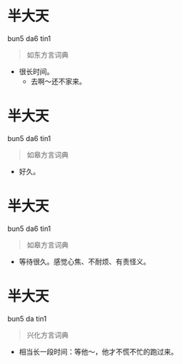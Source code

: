 # 半大天
bun5 da6 tin1
> 如东方言词典
- 很长时间。
  - 去啊～还不家来。

# 半大天
bun5 da6 tin1
> 如皋方言词典
- 好久。

# 半大天
bun5 da6 tin1
> 如皋方言词典
- 等待很久。感觉心焦、不耐烦、有责怪义。

# 半大天
bun5 da tin1
> 兴化方言词典
- 相当长一段时间：等他～，他才不慌不忙的跑过来。
